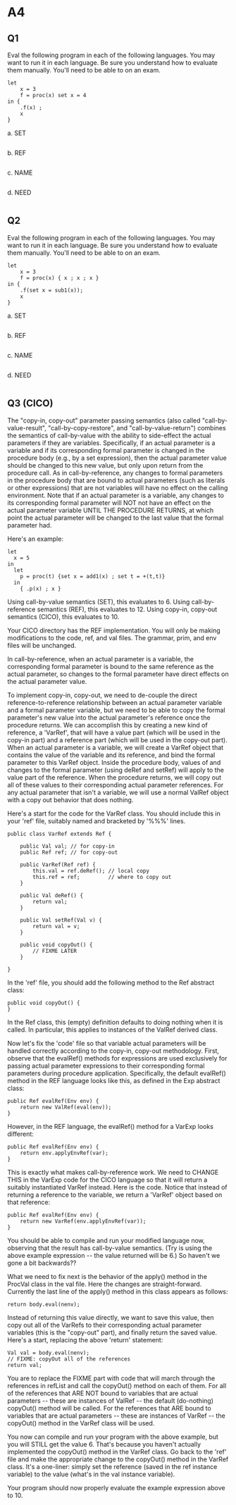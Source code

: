 # A4

## Q1

Eval the following program in each of the following languages.
You may want to run it in each language. Be sure you understand how to
evaluate them manually. You'll need to be able to on an exam.

```
let
    x = 3
    f = proc(x) set x = 4
in {
    .f(x) ;
    x
}
```

a. SET

```
```

b. REF

```
```

c. NAME

```
```

d. NEED

```
```

## Q2

Eval the following program in each of the following languages.
You may want to run it in each language. Be sure you understand how to
evaluate them manually. You'll need to be able to on an exam.

```
let
    x = 3
    f = proc(x) { x ; x ; x }
in {
    .f(set x = sub1(x));
    x
}
```

a. SET

```
```

b. REF

```
```

c. NAME

```
```

d. NEED

```
```


## Q3  (CICO)

The "copy-in, copy-out" parameter passing semantics (also called
"call-by-value-result", "call-by-copy-restore", and "call-by-value-return")
combines the semantics of call-by-value with the ability to side-effect the
actual parameters if they are variables.  Specifically, if an actual parameter
is a variable and if its corresponding formal parameter is changed in the
procedure body (e.g., by a set expression), then the actual parameter value
should be changed to this new value, but only upon return from the procedure
call.  As in call-by-reference, any changes to formal parameters in the
procedure body that are bound to actual parameters (such as literals or other
expressions) that are not variables will have no effect on the calling
environment.  Note that if an actual parameter is a variable, any changes to
its corresponding formal parameter will NOT not have an effect on the actual
parameter variable UNTIL THE PROCEDURE RETURNS, at which point the actual
parameter will be changed to the last value that the formal parameter had.

Here's an example:

```
let
  x = 5
in
  let
    p = proc(t) {set x = add1(x) ; set t = +(t,t)}
  in
    { .p(x) ; x }
```

Using call-by-value semantics (SET), this evaluates to 6.  Using
call-by-reference semantics (REF), this evaluates to 12.  Using copy-in,
copy-out semantics (CICO), this evaluates to 10.

Your CICO directory has the REF implementation. You will only be making
modifications to the code, ref, and val files.  The grammar, prim, and
env files will be unchanged.

In call-by-reference, when an actual parameter is a variable, the corresponding
formal parameter is bound to the same reference as the actual parameter, so
changes to the formal parameter have direct effects on the actual parameter
value.

To implement copy-in, copy-out, we need to de-couple the direct
reference-to-reference relationship between an actual parameter variable and a
formal parameter variable, but we need to be able to copy the formal
parameter's new value into the actual parameter's reference once the procedure
returns.  We can accomplish this by creating a new kind of reference, a
'VarRef', that will have a value part (which will be used in the copy-in part)
and a reference part (which will be used in the copy-out part).  When an actual
parameter is a variable, we will create a VarRef object that contains the value
of the variable and its reference, and bind the formal parameter to this VarRef
object.  Inside the procedure body, values of and changes to the formal
parameter (using deRef and setRef) will apply to the value part of the
reference.  When the procedure returns, we will copy out all of these values to
their corresponding actual parameter references.  For any actual parameter that
isn't a variable, we will use a normal ValRef object with a copy out behavior
that does nothing.

Here's a start for the code for the VarRef class.  You should include this in
your 'ref' file, suitably named and bracketed by '%%%' lines.

```
public class VarRef extends Ref {

    public Val val; // for copy-in
    public Ref ref; // for copy-out

    public VarRef(Ref ref) {
        this.val = ref.deRef(); // local copy
        this.ref = ref;         // where to copy out
    }

    public Val deRef() {
        return val;
    }

    public Val setRef(Val v) {
        return val = v;
    }

    public void copyOut() {
        // FIXME LATER
    }

}
```

In the 'ref' file, you should add the following method to the Ref abstract
class:

```
public void copyOut() {
}
```

In the Ref class, this (empty) definition defaults to doing nothing when it is
called. In particular, this applies to instances of the ValRef derived class.

Now let's fix the 'code' file so that variable actual parameters will be
handled correctly according to the copy-in, copy-out methodology.  First,
observe that the evalRef() methods for expressions are used exclusively for
passing actual parameter expressions to their corresponding formal parameters
during procedure application.  Specifically, the default evalRef() method in
the REF language looks like this, as defined in the Exp abstract class:

```
public Ref evalRef(Env env) {
    return new ValRef(eval(env));
}
```

However, in the REF language, the evalRef() method for a VarExp
looks different:

```
public Ref evalRef(Env env) {
    return env.applyEnvRef(var);
}
```

This is exactly what makes call-by-reference work.  We need to CHANGE THIS in
the VarExp code for the CICO language so that it will return a suitably
instantiated VarRef instead.  Here is the code.  Notice that instead of
returning a reference to the variable, we return a 'VarRef' object based on
that reference:

```
public Ref evalRef(Env env) {
    return new VarRef(env.applyEnvRef(var));
}
```

You should be able to compile and run your modified language now, observing
that the result has call-by-value semantics.  (Try is using the above example
expression -- the value returned will be 6.) So haven't we gone a bit
backwards??

What we need to fix next is the behavior of the apply() method in the ProcVal
class in the val file.  Here the changes are straight-forward.  Currently the
last line of the apply() method in this class appears as follows:

```
return body.eval(nenv);
```

Instead of returning this value directly, we want to save this value, then copy
out all of the VarRefs to their corresponding actual parameter variables (this
is the "copy-out" part), and finally return the saved value.  Here's a start,
replacing the above 'return' statement:

```
Val val = body.eval(nenv);
// FIXME: copyOut all of the references
return val;
```

You are to replace the FIXME part with code that will  march through the
references in refList and call the copyOut() method on each of them.  For all
of the references that ARE NOT bound to variables that are actual parameters --
these are instances of ValRef -- the default (do-nothing) copyOut() method will
be called.  For the references that ARE bound to variables that are actual
parameters -- these are instances of VarRef -- the copyOut() method in the
VarRef class will be used.

You now can compile and run your program with the above example, but you will
STILL get the value 6.  That's because you haven't actually implemented the
copyOut() method in the VarRef class.  Go back to the 'ref' file and make the
appropriate change to the copyOut() method in the VarRef class.  It's a
one-liner: simply set the reference (saved in the ref instance variable) to the
value (what's in the val instance variable).

Your program should now properly evaluate the example expression above to 10.

